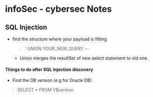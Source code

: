 # infoSec - cybersec Notes

## SQL Injection

- find the structure where your payload is fitting

	> ' UNION YOUR_NEW_QUERY --
	- Union merges the resultSet of new select statement to old one.

#### Things to do after SQL injection discovery
- Find the DB version (e.g for Oracle DB)
> SELECT * FROM V$version 

